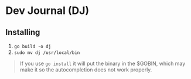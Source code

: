# Dev Journal (DJ)

## Installing

1. `go build -o dj`
1. `sudo mv dj /usr/local/bin`

> If you use `go install` it will put the binary in the $GOBIN, which may make it so the autocompletion does not work properly.